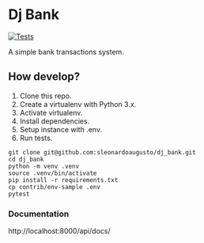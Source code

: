 # Dj Bank

[![Tests](https://github.com/sleonardoaugusto/dj_bank/actions/workflows/tests.yaml/badge.svg)](https://github.com/sleonardoaugusto/dj_bank/actions/workflows/tests.yaml)

A simple bank transactions system.

## How develop?

1. Clone this repo.
2. Create a virtualenv with Python 3.x.
3. Activate virtualenv.
4. Install dependencies.
5. Setup instance with .env.
6. Run tests.

```console
git clone git@github.com:sleonardoaugusto/dj_bank.git
cd dj_bank
python -m venv .venv
source .venv/bin/activate
pip install -r requirements.txt
cp contrib/env-sample .env
pytest
```

### Documentation

http://localhost:8000/api/docs/
